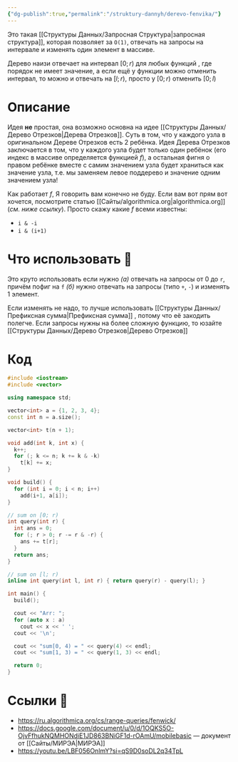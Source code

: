 ```yaml
---
{"dg-publish":true,"permalink":"/struktury-dannyh/derevo-fenvika/"}
---
```


Это такая [[Структуры Данных/Запросная Структура\|запросная структура]], которая позволяет за `O(1)`, отвечать на запросы на интервале и изменять один элемент в массиве.

Дерево наизи отвечает на интервал $[0; r)$ для любых функций , где порядок не имеет значение, а если ещё у функции можно отменить интервал, то можно и отвечать на $[l; r)$, просто у $[0; r)$ отменить $[0; l)$

# Описание

Идея **не** простая, она возможно основна на идее [[Структуры Данных/Дерево Отрезков\|Дерева Отрезков]].  Суть в том, что у каждого узла в оригинальном Дереве Отрезков есть 2 ребёнка.  Идея Дерева Отрезков заключается в том, что у каждого узла будет только один ребёнок (его индекс в массиве определяется функцией $f$), а остальная фигня о правом ребёнке вместе с самим значением узла будет храниться как значение узла, т.е. мы заменяем левое поддерево и значение одним значением узла!

Как работает $f$, Я говорить вам конечно не буду.  Если вам вот прям вот хочется, посмотрите статью [[Сайты/algorithmica.org\|algorithmica.org]] (*см. ниже ссылку*).  Просто скажу какие $f$ всеми известны:

- `i & -i`
- `i & (i+1)`

# Что использовать 🤨

Это круто использовать если нужно *(а)* отвечать на запросы от 0 до `r`, причём пофиг на `f` *(б)* нужно отвечать на запросы (типо `+`, `-`) и изменять 1 элемент.

Если изменять не надо, то лучше использовать [[Структуры Данных/Префиксная сумма\|Префиксная сумма]] , потому что её закодить полегче.  Если запросы нужны на более сложную функцию, то юзайте [[Структуры Данных/Дерево Отрезков\|Дерево Отрезков]]

# Код


```cpp
#include <iostream>
#include <vector>

using namespace std;

vector<int> a = {1, 2, 3, 4};
const int n = a.size();

vector<int> t(n + 1);

void add(int k, int x) {
  k++;
  for (; k <= n; k += k & -k)
    t[k] += x;
}

void build() {
  for (int i = 0; i < n; i++)
    add(i+1, a[i]);
}

// sum on [0; r)
int query(int r) {
  int ans = 0;
  for (; r > 0; r -= r & -r) {
    ans += t[r];
  }
  return ans;
}

// sum on [l; r)
inline int query(int l, int r) { return query(r) - query(l); }

int main() {
  build();

  cout << "Arr: ";
  for (auto x : a)
    cout << x << ' ';
  cout << '\n';

  cout << "sum[0, 4) = " << query(4) << endl;
  cout << "sum[1, 3) = " << query(1, 3) << endl;

  return 0;
}
```

# Ссылки 🧠

- https://ru.algorithmica.org/cs/range-queries/fenwick/
- https://docs.google.com/document/u/0/d/1OQKS5O-OjvFfhukNQMHONdiE1JD863BNiGF1d-rOAmU/mobilebasic — документ от [[Сайты/МИРЭА\|МИРЭА]]
- https://youtu.be/LBF056OnlmY?si=qS9D0soDL2q34TpL
